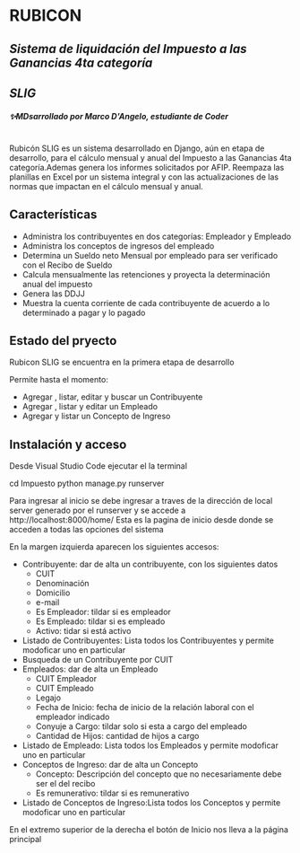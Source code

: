 # RUBICON
## _Sistema de liquidación del Impuesto a las Ganancias 4ta categoría_
## _SLIG_

##### ✨MDsarrollado por Marco D'Angelo, estudiante de Coder
#
#

Rubicón SLIG es un sistema desarrollado en Django, aún en etapa de desarrollo, para el cálculo mensual y anual del Impuesto a las Ganancias 4ta categoría.Ademas genera los informes solicitados por AFIP. 
Reempaza las planillas en Excel por un sistema integral y con las actualizaciones de las normas que impactan en el cálculo mensual y anual.


## Características

- Administra los contribuyentes en dos categorías: Empleador y Empleado
- Administra los conceptos de ingresos del empleado
- Determina un Sueldo neto Mensual por empleado para ser verificado con el Recibo de Sueldo
- Calcula mensualmente las retenciones y proyecta la determinación anual del impuesto
- Genera las DDJJ 
- Muestra la cuenta corriente de cada contribuyente de acuerdo a lo determinado a pagar y lo pagado



## Estado del pryecto

Rubicon SLIG se encuentra en la primera etapa de desarrollo 

Permite hasta el momento:
- Agregar , listar, editar y buscar un Contribuyente
- Agregar , listar y editar un Empleado
- Agregar y listar un Concepto de Ingreso


## Instalación y acceso

Desde Visual Studio Code ejecutar el la terminal


cd Impuesto
python manage.py runserver

Para ingresar al inicio se debe ingresar a traves de la dirección de local server generado por el runserver y se accede a http://localhost:8000/home/
Esta es la pagina de inicio desde donde se acceden a todas las opciones del sistema



En la margen izquierda aparecen los siguientes accesos:
- Contribuyente: dar de alta un contribuyente, con los siguientes datos
    -   CUIT
    -   Denominación
    -   Domicilio
    -   e-mail
    -   Es Empleador: tildar si es empleador
    -   Es Empleado: tildar si es empleado
    -   Activo: tidar si está activo
- Listado de Contribuyentes: Lista todos los Contribuyentes y permite modoficar uno en particular
- Busqueda de un Contribuyente por CUIT
- Empleados: dar de alta un Empleado
    - CUIT Empleador
    - CUIT Empleado
    - Legajo	
    - Fecha de Inicio: fecha de inicio de la relación laboral con el empleador indicado
    - Conyuje a Cargo: tildar solo si esta a cargo del empleado
    - Cantidad de Hijos: cantidad de hijos a cargo
- Listado de Empleado: Lista todos los Empleados y permite modoficar uno en particular
- Conceptos de Ingreso: dar de alta un Concepto
    - Concepto: Descripción del concepto que no necesariamente debe ser el del recibo
    - Es remunerativo: tildar si es remunerativo
- Listado de Conceptos de Ingreso:Lista todos los Conceptos y permite modoficar uno en particular

En el extremo superior de la derecha el botón de Inicio nos lleva a la página principal

